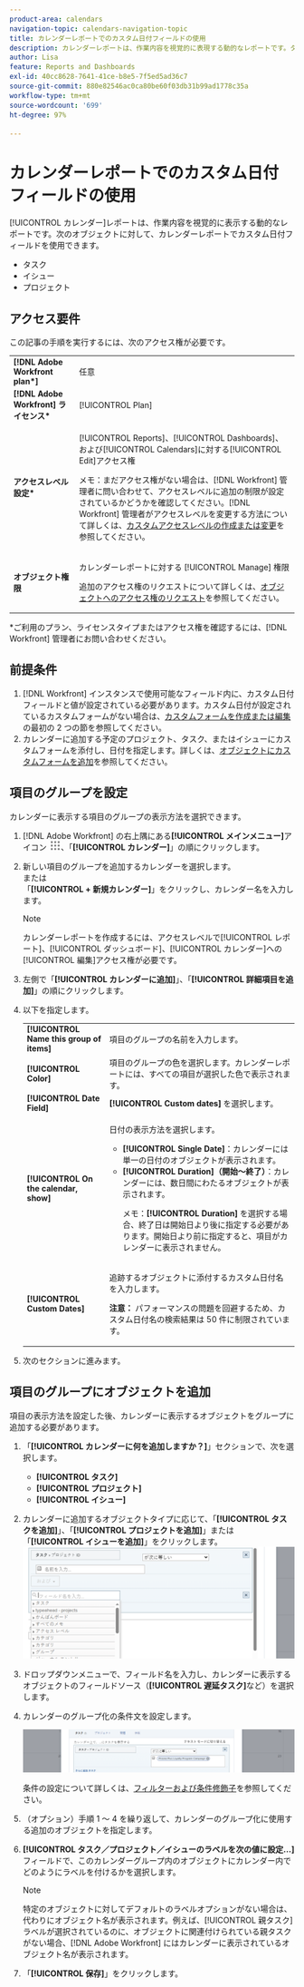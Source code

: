 ```yaml
---
product-area: calendars
navigation-topic: calendars-navigation-topic
title: カレンダーレポートでのカスタム日付フィールドの使用
description: カレンダーレポートは、作業内容を視覚的に表現する動的なレポートです。タスク、イシューおよびプロジェクトに関するカレンダーレポートでカスタム日付フィールドを使用できます。
author: Lisa
feature: Reports and Dashboards
exl-id: 40cc8628-7641-41ce-b8e5-7f5ed5ad36c7
source-git-commit: 880e82546ac0ca80be60f03db31b99ad1778c35a
workflow-type: tm+mt
source-wordcount: '699'
ht-degree: 97%

---
```


# カレンダーレポートでのカスタム日付フィールドの使用

[!UICONTROL カレンダー]レポートは、作業内容を視覚的に表示する動的なレポートです。次のオブジェクトに対して、カレンダーレポートでカスタム日付フィールドを使用できます。

* タスク
* イシュー
* プロジェクト

## アクセス要件

この記事の手順を実行するには、次のアクセス権が必要です。

<table style="table-layout:auto"> 
 <col> 
 </col> 
 <col> 
 </col> 
 <tbody> 
  <tr> 
   <td role="rowheader"><strong>[!DNL Adobe Workfront plan*]</strong></td> 
   <td> <p>任意</p> </td> 
  </tr> 
  <tr> 
   <td role="rowheader"><strong>[!DNL Adobe Workfront] ライセンス*</strong></td> 
   <td> <p>[!UICONTROL Plan] </p> </td> 
  </tr> 
  <tr> 
   <td role="rowheader"><strong>アクセスレベル設定*</strong></td> 
   <td> <p>[!UICONTROL Reports]、[!UICONTROL Dashboards]、および[!UICONTROL Calendars]に対する[!UICONTROL Edit]アクセス権</p> <p>メモ：まだアクセス権がない場合は、[!DNL Workfront] 管理者に問い合わせて、アクセスレベルに追加の制限が設定されているかどうかを確認してください。[!DNL Workfront] 管理者がアクセスレベルを変更する方法について詳しくは、<a href="../../../administration-and-setup/add-users/configure-and-grant-access/create-modify-access-levels.md" class="MCXref xref">カスタムアクセスレベルの作成または変更</a>を参照してください。</p> </td> 
  </tr> 
  <tr> 
   <td role="rowheader"><strong>オブジェクト権限</strong></td> 
   <td> <p>カレンダーレポートに対する [!UICONTROL Manage] 権限</p> <p>追加のアクセス権のリクエストについて詳しくは、<a href="../../../workfront-basics/grant-and-request-access-to-objects/request-access.md" class="MCXref xref">オブジェクトへのアクセス権のリクエスト</a>を参照してください。</p> </td> 
  </tr> 
 </tbody> 
</table>

&#42;ご利用のプラン、ライセンスタイプまたはアクセス権を確認するには、[!DNL Workfront] 管理者にお問い合わせください。

## 前提条件

1. [!DNL Workfront] インスタンスで使用可能なフィールド内に、カスタム日付フィールドと値が設定されている必要があります。カスタム日付が設定されているカスタムフォームがない場合は、[カスタムフォームを作成または編集](../../../administration-and-setup/customize-workfront/create-manage-custom-forms/create-or-edit-a-custom-form.md)の最初の 2 つの節を参照してください。
1. カレンダーに追加する予定のプロジェクト、タスク、またはイシューにカスタムフォームを添付し、日付を指定します。詳しくは、[オブジェクトにカスタムフォームを追加](../../../workfront-basics/work-with-custom-forms/add-a-custom-form-to-an-object.md)を参照してください。

## 項目のグループを設定

カレンダーに表示する項目のグループの表示方法を選択できます。

1. [!DNL Adobe Workfront] の右上隅にある&#x200B;**[!UICONTROL メインメニュー]**&#x200B;アイコン ![](assets/main-menu-icon.png)、「**[!UICONTROL カレンダー]**」の順にクリックします。

1. 新しい項目のグループを追加するカレンダーを選択します。\
   または\
   「**[!UICONTROL + 新規カレンダー]**」をクリックし、カレンダー名を入力します。

   >[!NOTE]
   >
   >カレンダーレポートを作成するには、アクセスレベルで[!UICONTROL レポート]、[!UICONTROL ダッシュボード]、[!UICONTROL カレンダー]への[!UICONTROL 編集]アクセス権が必要です。

1. 左側で「**[!UICONTROL カレンダーに追加]**」、「**[!UICONTROL 詳細項目を追加]**」の順にクリックします。

1. 以下を指定します。

   <table style="table-layout:auto">
    <col>
    <col>
    <tbody>
     <tr>
      <td role="rowheader"><strong>[!UICONTROL Name this group of items]</strong></td>
      <td>項目のグループの名前を入力します。</td>
     </tr>
     <tr>
      <td role="rowheader"><strong>[!UICONTROL Color]</strong></td>
      <td>項目のグループの色を選択します。カレンダーレポートには、すべての項目が選択した色で表示されます。</td>
     </tr>
     <tr>
      <td role="rowheader"><strong>[!UICONTROL Date Field]</strong></td>
      <td><strong>[!UICONTROL Custom dates]</strong> を選択します。<br></td>
     </tr>
     <tr>
      <td role="rowheader"><strong>[!UICONTROL On the calendar, show]</strong></td>
      <td><p>日付の表示方法を選択します。</p>
       <ul>
        <li><strong>[!UICONTROL Single Date]</strong>：カレンダーには単一の日付のオブジェクトが表示されます。</li>
        <li><strong>[!UICONTROL Duration]（開始～終了）</strong>：カレンダーには、数日間にわたるオブジェクトが表示されます。<br><p>メモ：<strong>[!UICONTROL Duration]</strong> を選択する場合、終了日は開始日より後に指定する必要があります。開始日より前に指定すると、項目がカレンダーに表示されません。</p></li>
       </ul></td>
     </tr>
     <tr data-mc-conditions="">
      <td role="rowheader"><strong>[!UICONTROL Custom Dates]</strong></td>
      <td><p>追跡するオブジェクトに添付するカスタム日付名を入力します。</p><p><strong>注意：</strong> パフォーマンスの問題を回避するため、カスタム日付名の検索結果は 50 件に制限されています。</td>
     </tr>
    </tbody>
   </table>

1. 次のセクションに進みます。

## 項目のグループにオブジェクトを追加

項目の表示方法を設定した後、カレンダーに表示するオブジェクトをグループに追加する必要があります。

1. 「**[!UICONTROL カレンダーに何を追加しますか？]**」セクションで、次を選択します。

   * **[!UICONTROL タスク]**
   * **[!UICONTROL プロジェクト]**
   * **[!UICONTROL イシュー]**

1. カレンダーに追加するオブジェクトタイプに応じて、「**[!UICONTROL タスクを追加]**」、「**[!UICONTROL プロジェクトを追加]**」または「**[!UICONTROL イシューを追加]**」をクリックします。\
   ![カレンダーのオブジェクトを選択](assets/field-name.png)

1. ドロップダウンメニューで、フィールド名を入力し、カレンダーに表示するオブジェクトのフィールドソース（**[!UICONTROL 遅延タスク]**&#x200B;など）を選択します。
1. カレンダーのグループ化の条件文を設定します。

   ![条件文](assets/condition-statement-calendar.png)

   条件の設定について詳しくは、[フィルターおよび条件修飾子](../../../reports-and-dashboards/reports/reporting-elements/filter-condition-modifiers.md)を参照してください。

1. （オプション）手順 1 ～ 4 を繰り返して、カレンダーのグループ化に使用する追加のオブジェクトを指定します。
1. **[!UICONTROL タスク／プロジェクト／イシューのラベルを次の値に設定…]**&#x200B;フィールドで、このカレンダーグループ内のオブジェクトにカレンダー内でどのようにラベルを付けるかを選択します。

   >[!NOTE]
   >
   >特定のオブジェクトに対してデフォルトのラベルオプションがない場合は、代わりにオブジェクト名が表示されます。例えば、[!UICONTROL 親タスク]ラベルが選択されているのに、オブジェクトに関連付けられている親タスクがない場合、[!DNL Adobe Workfront] にはカレンダーに表示されているオブジェクト名が表示されます。

1. 「**[!UICONTROL 保存]**」をクリックします。
